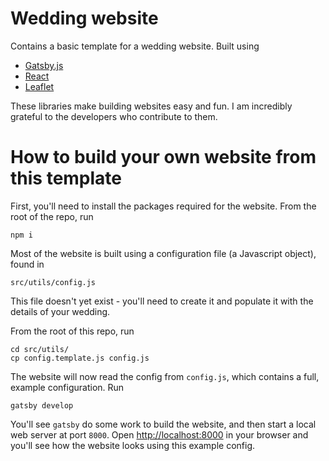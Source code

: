 # Wedding website

Contains a basic template for a wedding website. Built using

* [Gatsby.js](https://www.gatsbyjs.org/)
* [React](https://reactjs.org/)
* [Leaflet](http://leafletjs.com/)

These libraries make building websites easy and fun. I am incredibly grateful to the developers who contribute to them.

# How to build your own website from this template

First, you'll need to install the packages required for the website. From the root of the repo, run

    npm i

Most of the website is built using a configuration file (a Javascript object), found in

    src/utils/config.js

This file doesn't yet exist - you'll need to create it and populate it with the details of your wedding. 

From the root of this repo, run

    cd src/utils/
    cp config.template.js config.js

The website will now read the config from `config.js`, which contains a full, example configuration. Run

    gatsby develop

You'll see `gatsby` do some work to build the website, and then start a local web server at port `8000`.
Open [http://localhost:8000](http://localhost:8000) in your browser and you'll see how the website looks
using this example config.
